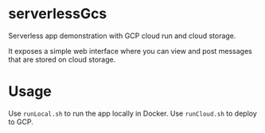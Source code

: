 # serverlessGcs

Serverless app demonstration with GCP cloud run and cloud storage.

It exposes a simple web interface where you can view and post messages that are stored on cloud storage.

# Usage

Use `runLocal.sh` to run the app locally in Docker. Use `runCloud.sh` to deploy to GCP.
